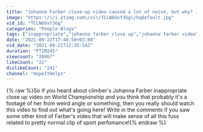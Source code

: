 ```yaml
---
title: "Johanna Farber close-up video caused a lot of noise, but why? Is it inappropriate? Let's see!"
image: "https:\/\/i.ytimg.com\/vi\/TCLN6OxY3Gg\/hqdefault.jpg"
vid_id: "TCLN6OxY3Gg"
categories: "People-Blogs"
tags: ["inappropriate","johanna farber close up","johanna farber video"]
date: "2021-09-22T17:48:58+03:00"
vid_date: "2021-09-21T12:35:54Z"
duration: "PT1M24S"
viewcount: "26067"
likeCount: "22"
dislikeCount: "241"
channel: "HopeItHelps"
---
```

{% raw %}So if you heard about climber's Johanna Farber inappropriate close up video on World Championship and you think that probably it's a footage of her from weird angle or something, then you really should watch this video to find out what's going here! Write in the comments if you saw some other kind of Farber's video that will make sense of all this fuss related to pretty normal clip of sport perfomance!{% endraw %}
